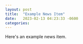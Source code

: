 ```yaml
---
layout: post
title:  "Example News Item"
date:   2023-02-13 04:23:33 -0600
categories:
---
```

Here's an example news item.
